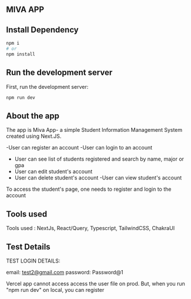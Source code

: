 
## MIVA APP


## Install Dependency 
```bash
npm i 
# or
npm install
```

## Run the development server
First, run the development server:

```bash
npm run dev

```

## About the app

The app is Miva App- a simple Student Information Management System created using Next.JS.

-User can register an account
-User can login to an account
- User can see list of students registered and search by name, major or gpa
- User can edit student's account
- User can delete student's account
-User can view student's account


To access the student's page, one needs to register and login to the account

## Tools used
Tools used : NextJs, React/Query, Typescript, TailwindCSS, ChakraUI 

## Test Details
TEST LOGIN DETAILS: 

email: test2@gmail.com
password: Password@1

Vercel app cannot access access the user file on prod. But, when you run "npm run dev" on local, you can register
